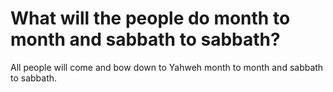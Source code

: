 # What will the people do month to month and sabbath to sabbath?

All people will come and bow down to Yahweh month to month and sabbath to sabbath.
